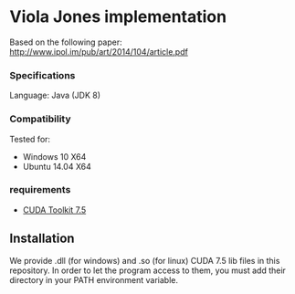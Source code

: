 # Viola Jones implementation

Based on the following paper: http://www.ipol.im/pub/art/2014/104/article.pdf



### Specifications

Language: Java (JDK 8)

### Compatibility

Tested for:
* Windows 10 X64
* Ubuntu 14.04 X64

### requirements

* [CUDA Toolkit 7.5](https://developer.nvidia.com/cuda-toolkit)

## Installation

We provide .dll (for windows) and .so (for linux) CUDA 7.5 lib files in this repository.
In order to let the program access to them, you must add their directory in your PATH environment variable.


[travis-url]: https://travis-ci.org/INVASIS/Viola-Jones
[travis-image]: http://img.shields.io/travis/INVASIS/Viola-Jones.svg?style=flat-square
